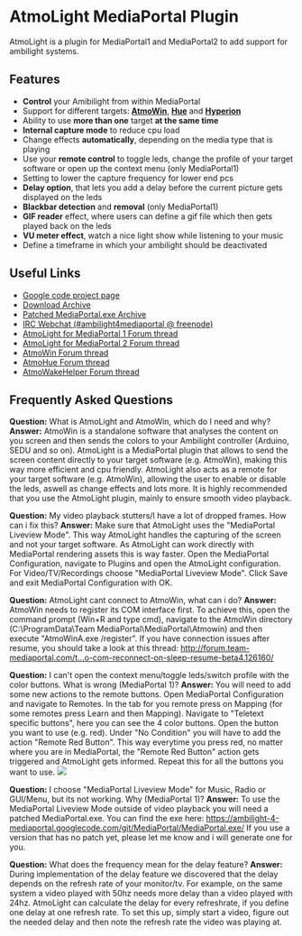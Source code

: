 AtmoLight MediaPortal Plugin
============================

AtmoLight is a plugin for MediaPortal1 and MediaPortal2 to add support for ambilight systems.


## Features

 * __Control__ your Amibilight from within MediaPortal
 * Support for different targets: __[AtmoWin](https://github.com/ambilight-4-mediaportal/AtmoWin)__, __[Hue](https://github.com/ambilight-4-mediaportal/AtmoHue)__ and __[Hyperion](https://github.com/tvdzwan/hyperion)__
 * Ability to use __more than one__ target __at the same time__
 * __Internal capture mode__ to reduce cpu load
 * Change effects __automatically__, depending on the media type that is playing
 * Use your __remote control__ to toggle leds, change the profile of your target software or open up the context menu (only MediaPortal1)
 * Setting to lower the capture frequency for lower end pcs
 * __Delay option__, that lets you add a delay before the current picture gets displayed on the leds
 * __Blackbar detection__ and __removal__ (only MediaPortal1)
 * __GIF reader__ effect, where users can define a gif file which then gets played back on the leds
 * __VU meter effect__, watch a nice light show while listening to your music
 * Define a timeframe in which your ambilight should be deactivated


## Useful Links

 * [Google code project page](https://code.google.com/p/ambilight-4-mediaportal/)
 * [Download Archive](https://ambilight-4-mediaportal.googlecode.com/git/MPEI%20Release/Atmolight/)
 * [Patched MediaPortal.exe Archive](https://ambilight-4-mediaportal.googlecode.com/git/MediaPortal/MediaPortal.exe/)
 * [IRC Webchat (#ambilight4mediaportal @ freenode)](http://webchat.freenode.net/)
 * [AtmoLight for MediaPortal 1 Forum thread](http://forum.team-mediaportal.com/threads/atmolight-1-13-0-0-2014-06-17.125633/)
 * [AtmoLight for MediaPortal 2 Forum thread](http://forum.team-mediaportal.com/threads/atmolight-2-0-0-0-beta-1-for-mediaportal2-development-discussion-test-version-thread.125674/)
 * [AtmoWin Forum thread](http://forum.team-mediaportal.com/threads/atmowin-release-thread-no-bug-support.125361/)
 * [AtmoHue Forum thread](http://forum.team-mediaportal.com/threads/atmohue-beta-philips-hue-support-for-atmolight-atmowin.128252/)
 * [AtmoWakeHelper Forum thread](http://forum.team-mediaportal.com/threads/solution-for-auto-com-reconnect-on-sleep-resume-beta4.126160/)
 
 
## Frequently Asked Questions

__Question:__ What is AtmoLight and AtmoWin, which do I need and why?
__Answer:__ AtmoWin is a standalone software that analyses the content on you screen and then sends the colors to your Ambilight controller (Arduino, SEDU and so on). AtmoLight is a MediaPortal plugin that allows to send the screen content directly to your target software (e.g. AtmoWin), making this way more efficient and cpu friendly. AtmoLight also acts as a remote for your target software (e.g. AtmoWin), allowing the user to enable or disable the leds, aswell as change effects and lots more. It is highly recommended that you use the AtmoLight plugin, mainly to ensure smooth video playback.


__Question:__ My video playback stutters/I have a lot of dropped frames. How can i fix this?
__Answer:__ Make sure that AtmoLight uses the "MediaPortal Liveview Mode". This way AtmoLight handles the capturing of the screen and not your target software. As AtmoLight can work directly with MediaPortal rendering assets this is way faster. Open the MediaPortal Configuration, navigate to Plugins and open the AtmoLight configuration. For Video/TV/Recordings choose "MediaPortal Liveview Mode". Click Save and exit MediaPortal Configuration with OK.


__Question:__ AtmoLight cant connect to AtmoWin, what can i do?
__Answer:__ AtmoWin needs to register its COM interface first. To achieve this, open the command prompt (Win+R and type cmd), navigate to the AtmoWin directory (C:\ProgramData\Team MediaPortal\MediaPortal\Atmowin) and then execute "AtmoWinA.exe /register".
If you have connection issues after resume, you should take a look at this thread:
http://forum.team-mediaportal.com/t...o-com-reconnect-on-sleep-resume-beta4.126160/


__Question:__ I can't open the context menu/toggle leds/switch profile with the color buttons. What is wrong (MediaPortal 1)?
__Answer:__ You will need to add some new actions to the remote buttons. Open MediaPortal Configuration and navigate to Remotes. In the tab for you remote press on Mapping (for some remotes press Learn and then Mapping). Navigate to "Teletext specific buttons", here you can see the 4 color buttons. Open the button you want to use (e.g. red). Under "No Condition" you will have to add the action "Remote Red Button". This way everytime you press red, no matter where you are in MediaPortal, the "Remote Red Button" action gets triggered and AtmoLight gets informed. Repeat this for all the buttons you want to use.
![](http://forum.team-mediaportal.com/attachments/upload_2014-5-25_16-8-8-png.151019/)


__Question:__ I choose "MediaPortal Liveview Mode" for Music, Radio or GUI/Menu, but its not working. Why (MediaPortal 1)?
__Answer:__ To use the MediaPortal Liveview Mode outside of video playback you will need a patched MediaPortal.exe. You can find the exe here: https://ambilight-4-mediaportal.googlecode.com/git/MediaPortal/MediaPortal.exe/
If you use a version that has no patch yet, please let me know and i will generate one for you.


__Question:__ What does the frequency mean for the delay feature?
__Answer:__ During implementation of the delay feature we discovered that the delay depends on the refresh rate of your monitor/tv. For example, on the same system a video played with 50hz needs more delay than a video played with 24hz. AtmoLight can calculate the delay for every refreshrate, if you define one delay at one refresh rate. To set this up, simply start a video, figure out the needed delay and then note the refresh rate the video was playing at.